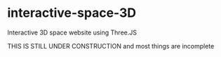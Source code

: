 # interactive-space-3D
Interactive 3D space website using Three.JS

THIS IS STILL UNDER CONSTRUCTION and most things are incomplete
